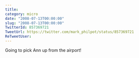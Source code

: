 ```yaml
---
title: 
category: micro
date: "2008-07-13T00:00:00"
slug: "2008-07-13T00:00:00"
TwitterId: 857369721
TweetUrl: https://twitter.com/mark_philpot/status/857369721
ReTweetUser: 
---
```


Going to pick Ann up from the airport!